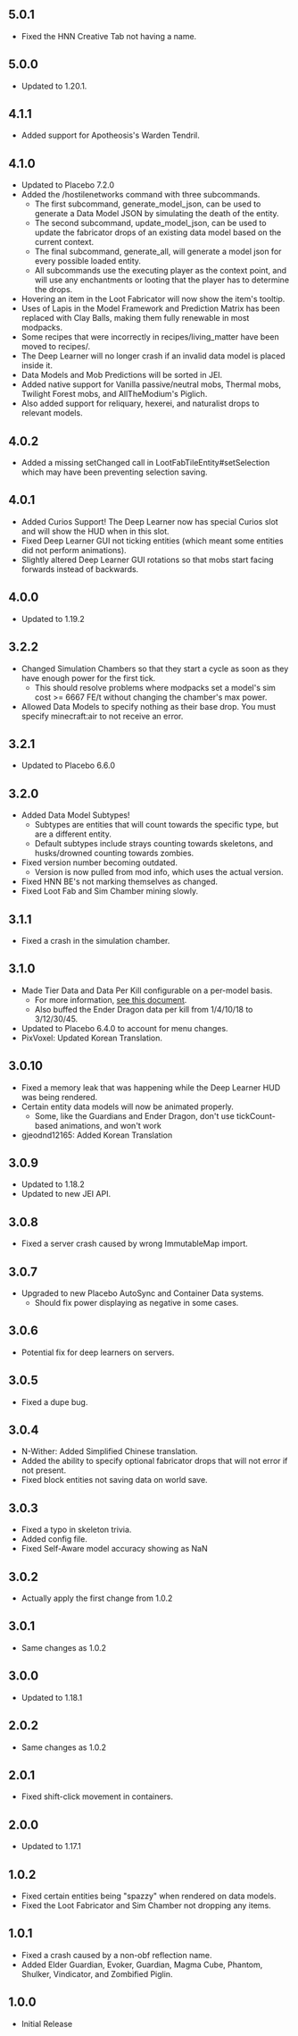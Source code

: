 ## 5.0.1
* Fixed the HNN Creative Tab not having a name.

## 5.0.0
* Updated to 1.20.1.

## 4.1.1
* Added support for Apotheosis's Warden Tendril.

## 4.1.0
* Updated to Placebo 7.2.0
* Added the /hostilenetworks command with three subcommands.
  * The first subcommand, generate_model_json, can be used to generate a Data Model JSON by simulating the death of the entity.
  * The second subcommand, update_model_json, can be used to update the fabricator drops of an existing data model based on the current context.
  * The final subcommand, generate_all, will generate a model json for every possible loaded entity.
  * All subcommands use the executing player as the context point, and will use any enchantments or looting that the player has to determine the drops.
* Hovering an item in the Loot Fabricator will now show the item's tooltip.
* Uses of Lapis in the Model Framework and Prediction Matrix has been replaced with Clay Balls, making them fully renewable in most modpacks.
* Some recipes that were incorrectly in recipes/living_matter have been moved to recipes/.
* The Deep Learner will no longer crash if an invalid data model is placed inside it.
* Data Models and Mob Predictions will be sorted in JEI.
* Added native support for Vanilla passive/neutral mobs, Thermal mobs, Twilight Forest mobs, and AllTheModium's Piglich.
* Also added support for reliquary, hexerei, and naturalist drops to relevant models.

## 4.0.2
* Added a missing setChanged call in LootFabTileEntity#setSelection which may have been preventing selection saving.

## 4.0.1
* Added Curios Support!  The Deep Learner now has special Curios slot and will show the HUD when in this slot.
* Fixed Deep Learner GUI not ticking entities (which meant some entities did not perform animations).
* Slightly altered Deep Learner GUI rotations so that mobs start facing forwards instead of backwards.

## 4.0.0
* Updated to 1.19.2

## 3.2.2
* Changed Simulation Chambers so that they start a cycle as soon as they have enough power for the first tick.
  * This should resolve problems where modpacks set a model's sim cost >= 6667 FE/t without changing the chamber's max power.
* Allowed Data Models to specify nothing as their base drop. You must specify minecraft:air to not receive an error.

## 3.2.1
* Updated to Placebo 6.6.0

## 3.2.0
* Added Data Model Subtypes!
  * Subtypes are entities that will count towards the specific type, but are a different entity.
  * Default subtypes include strays counting towards skeletons, and husks/drowned counting towards zombies.
* Fixed version number becoming outdated.
  * Version is now pulled from mod info, which uses the actual version.
* Fixed HNN BE's not marking themselves as changed.
* Fixed Loot Fab and Sim Chamber mining slowly.

## 3.1.1
* Fixed a crash in the simulation chamber.

## 3.1.0
* Made Tier Data and Data Per Kill configurable on a per-model basis.
  * For more information, [see this document](https://gist.github.com/Shadows-of-Fire/2e83a68a6822f9cf9f64b1fb30210b71).
  * Also buffed the Ender Dragon data per kill from 1/4/10/18 to 3/12/30/45.
* Updated to Placebo 6.4.0 to account for menu changes.
* PixVoxel: Updated Korean Translation.

## 3.0.10
* Fixed a memory leak that was happening while the Deep Learner HUD was being rendered.
* Certain entity data models will now be animated properly.
  * Some, like the Guardians and Ender Dragon, don't use tickCount-based animations, and won't work
* gjeodnd12165: Added Korean Translation

## 3.0.9
* Updated to 1.18.2
* Updated to new JEI API.

## 3.0.8
* Fixed a server crash caused by wrong ImmutableMap import.

## 3.0.7
* Upgraded to new Placebo AutoSync and Container Data systems.
  * Should fix power displaying as negative in some cases.

## 3.0.6
* Potential fix for deep learners on servers.

## 3.0.5
* Fixed a dupe bug.

## 3.0.4
* N-Wither: Added Simplified Chinese translation.
* Added the ability to specify optional fabricator drops that will not error if not present.
* Fixed block entities not saving data on world save.

## 3.0.3
* Fixed a typo in skeleton trivia.
* Added config file.
* Fixed Self-Aware model accuracy showing as NaN

## 3.0.2
* Actually apply the first change from 1.0.2

## 3.0.1
* Same changes as 1.0.2

## 3.0.0
* Updated to 1.18.1

## 2.0.2
* Same changes as 1.0.2

## 2.0.1
* Fixed shift-click movement in containers.

## 2.0.0
* Updated to 1.17.1

## 1.0.2
* Fixed certain entities being "spazzy" when rendered on data models.
* Fixed the Loot Fabricator and Sim Chamber not dropping any items.

## 1.0.1
* Fixed a crash caused by a non-obf reflection name.
* Added Elder Guardian, Evoker, Guardian, Magma Cube, Phantom, Shulker, Vindicator, and Zombified Piglin.

## 1.0.0
* Initial Release